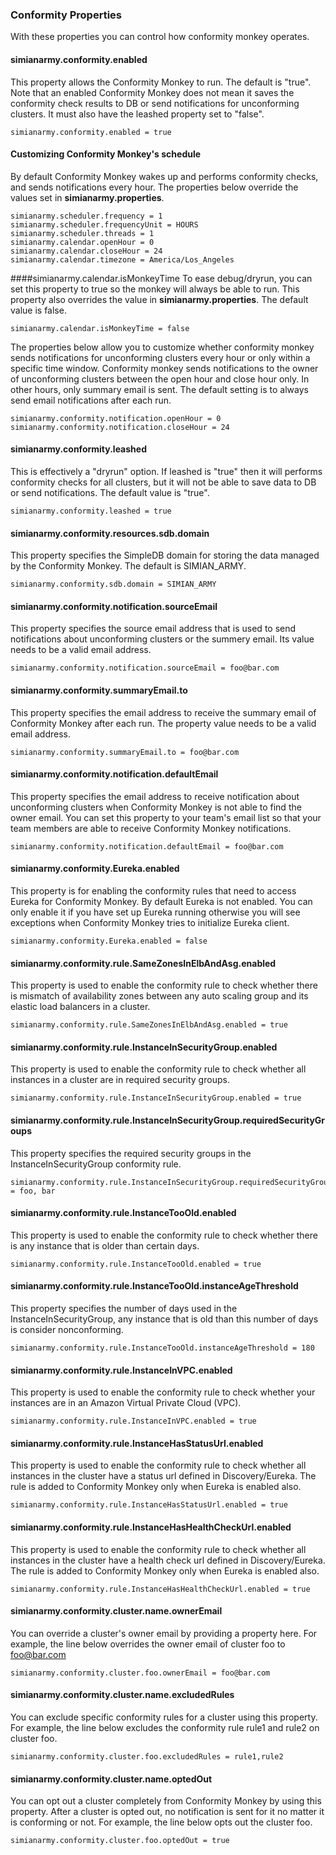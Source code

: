 ### Conformity Properties
With these properties you can control how conformity monkey operates.

#### simianarmy.conformity.enabled
This property allows the Conformity Monkey to run.  The default is "true".  Note that an enabled Conformity Monkey does not mean it saves the conformity check results to DB or send notifications
for unconforming clusters. It must also have the leashed property set to "false".
```
simianarmy.conformity.enabled = true
```


#### Customizing Conformity Monkey's schedule
By default Conformity Monkey wakes up and performs conformity checks, and sends notifications every hour. The properties below override the values set in **simianarmy.properties**.
```
simianarmy.scheduler.frequency = 1
simianarmy.scheduler.frequencyUnit = HOURS
simianarmy.scheduler.threads = 1
simianarmy.calendar.openHour = 0
simianarmy.calendar.closeHour = 24
simianarmy.calendar.timezone = America/Los_Angeles
```

####simianarmy.calendar.isMonkeyTime
To ease debug/dryrun, you can set this property to true so the monkey will always be able to run. This property also overrides the value in **simianarmy.properties**. The default value is false.
```
simianarmy.calendar.isMonkeyTime = false
```


The properties below allow you to customize whether conformity monkey sends notifications for unconforming clusters every hour or only within a specific time window.
Conformity monkey sends notifications to the owner of unconforming clusters between the open hour and close
hour only. In other hours, only summary email is sent. The default setting is to always send email notifications
after each run.
```
simianarmy.conformity.notification.openHour = 0
simianarmy.conformity.notification.closeHour = 24
```


#### simianarmy.conformity.leashed
This is effectively a "dryrun" option.  If leashed is "true" then it will performs conformity checks for all clusters, but it will not be able to save data to DB or send notifications.
The default value is "true".
```
simianarmy.conformity.leashed = true
```

#### simianarmy.conformity.resources.sdb.domain
This property specifies the SimpleDB domain for storing the data managed by the Conformity Monkey. The default is SIMIAN_ARMY.
```
simianarmy.conformity.sdb.domain = SIMIAN_ARMY
```

#### simianarmy.conformity.notification.sourceEmail
This property specifies the source email address that is used to send notifications about unconforming clusters or the summery email.
Its value needs to be a valid email address.
```
simianarmy.conformity.notification.sourceEmail = foo@bar.com
```

#### simianarmy.conformity.summaryEmail.to
This property specifies the email address to receive the summary email of Conformity Monkey after each run. The property value needs to be a valid email address.
```
simianarmy.conformity.summaryEmail.to = foo@bar.com
```

#### simianarmy.conformity.notification.defaultEmail
This property specifies the email address to receive notification about unconforming clusters when Conformity Monkey is not able to find the owner email.
You can set this property to your team's email list so that your team members are able to receive Conformity Monkey notifications.
```
simianarmy.conformity.notification.defaultEmail = foo@bar.com
```

#### simianarmy.conformity.Eureka.enabled
This property is for enabling the conformity rules that need to access Eureka for Conformity Monkey. By default Eureka is not enabled. You can only enable it if you have set up
Eureka running otherwise you will see exceptions when Conformity Monkey tries to initialize Eureka client.
```
simianarmy.conformity.Eureka.enabled = false
```


#### simianarmy.conformity.rule.SameZonesInElbAndAsg.enabled
This property is used to enable the conformity rule to check whether there is mismatch of availability
zones between any auto scaling group and its elastic load balancers in a cluster.
```
simianarmy.conformity.rule.SameZonesInElbAndAsg.enabled = true
```

#### simianarmy.conformity.rule.InstanceInSecurityGroup.enabled
This property is used to enable the conformity rule to check whether all instances in a cluster
are in required security groups.
```
simianarmy.conformity.rule.InstanceInSecurityGroup.enabled = true
```

#### simianarmy.conformity.rule.InstanceInSecurityGroup.requiredSecurityGroups
This property specifies the required security groups in the InstanceInSecurityGroup conformity rule.
```
simianarmy.conformity.rule.InstanceInSecurityGroup.requiredSecurityGroups = foo, bar
```

#### simianarmy.conformity.rule.InstanceTooOld.enabled
This property is used to enable the conformity rule to check whether there is any instance that is
older than certain days.
```
simianarmy.conformity.rule.InstanceTooOld.enabled = true
```

#### simianarmy.conformity.rule.InstanceTooOld.instanceAgeThreshold
This property specifies the number of days used in the InstanceInSecurityGroup, any instance that is
old than this number of days is consider nonconforming.
```
simianarmy.conformity.rule.InstanceTooOld.instanceAgeThreshold = 180
```

#### simianarmy.conformity.rule.InstanceInVPC.enabled
This property is used to enable the conformity rule to check whether your instances are in an Amazon Virtual Private Cloud (VPC). 
```
simianarmy.conformity.rule.InstanceInVPC.enabled = true
```

#### simianarmy.conformity.rule.InstanceHasStatusUrl.enabled
This property is used to enable the conformity rule to check whether all instances in the cluster
have a status url defined in Discovery/Eureka. The rule is added to Conformity Monkey only when
Eureka is enabled also.
```
simianarmy.conformity.rule.InstanceHasStatusUrl.enabled = true
```

#### simianarmy.conformity.rule.InstanceHasHealthCheckUrl.enabled
This property is used to enable the conformity rule to check whether all instances in the cluster
have a health check url defined in Discovery/Eureka. The rule is added to Conformity Monkey only when
Eureka is enabled also.
```
simianarmy.conformity.rule.InstanceHasHealthCheckUrl.enabled = true
```

#### simianarmy.conformity.cluster.name.ownerEmail
You can override a cluster's owner email by providing a property here. For example, the line below overrides
the owner email of cluster foo to foo@bar.com
```
simianarmy.conformity.cluster.foo.ownerEmail = foo@bar.com
```

#### simianarmy.conformity.cluster.name.excludedRules
You can exclude specific conformity rules for a cluster using this property. For example, the line below excludes
the conformity rule rule1 and rule2 on cluster foo.
```
simianarmy.conformity.cluster.foo.excludedRules = rule1,rule2
```

#### simianarmy.conformity.cluster.name.optedOut
You can opt out a cluster completely from Conformity Monkey by using this property. After a cluster is opted out,
no notification is sent for it no matter it is conforming or not. For example, the line below opts out the cluster
foo.
```
simianarmy.conformity.cluster.foo.optedOut = true
```
